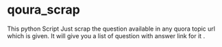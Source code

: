 # qoura_scrap
This python Script Just scrap the question available in any quora topic url which is given. It will give you a list of question with answer link for it .
